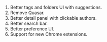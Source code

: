 1. Better tags and folders UI with suggestions.
2. Remove Quasar.
3. Better detail panel with clickable authors.
4. Better search bar.
5. Better preference UI.
6. Support for new Chrome extensions.